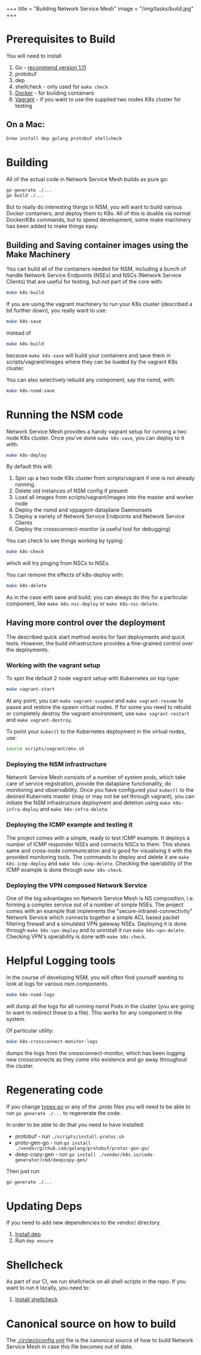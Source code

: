 +++
title = "Building Network Service Mesh"
image = "/img/tasks/build.jpg"
+++

# Prerequisites to Build

You will need to install

1. Go - [recommend version 1.11](https://golang.org/dl/)
2. protobuf
3. dep
4. shellcheck - only used for `make check`
5. [Docker](https://docs.docker.com/install/) - for building containers
6. [Vagrant](https://www.vagrantup.com/docs/installation/) - if you want to use the supplied two nodes K8s cluster for testing


## On a Mac:

```bash
brew install dep golang protobuf shellcheck
```

# Building

All of the actual code in Network Service Mesh builds as pure go:

```bash
go generate ./...
go build ./...
```

But to really do interesting things in NSM, you will want to build various Docker containers, and deploy them to K8s.
All of this is doable via normal Docker/K8s commands, but to speed development, some make machinery has been added to make things easy.

## Building and Saving container images using the Make Machinery

You can build all of the containers needed for NSM, including a bunch of handle Network Service Endpoints (NSEs) and NSCs (Network Service Clients) that are useful for testing, but not part of the core with:

```bash
make k8s-build
```

If you are using the vagrant machinery to run your K8s cluster (described a bit further down), you really want to use:

```bash
make k8s-save
```

instead of 

```bash
make k8s-build
```

because `make k8s-save` will build your containers and save them in scripts/vagrant/images where they can be loaded by the vagrant K8s cluster.

You can also selectively rebuild any component, say the nsmd, with:

```bash
make k8s-nsmd-save
```

# Running the NSM code

Network Service Mesh provides a handy vagrant setup for running a two node K8s cluster.  Once you've done `make k8s-save`, you can deploy to it with:

```bash
make k8s-deploy
```

By default this will:
1. Spin up a two node K8s cluster from scripts/vagrant if one is not already running.
2. Delete old instances of NSM config if present
3. Load all images from scripts/vagrant/images into the master and worker node
2. Deploy the nsmd and vppagent-dataplane Daemonsets
3. Deploy a variety of Network Service Endpoints and Network Service Clients
4. Deploy the crossconnect-monitor (a useful tool for debugging)

You can check to see things working by typing:

```bash
make k8s-check
```

which will try pinging from NSCs to NSEs.

You can remove the effects of k8s-deploy with:

```bash
make k8s-delete
```

As in the case with save and build, you can always do this for a particular component, like `make k8s-nsc-deploy` or `make k8s-nsc-delete`.

## Having more control over the deployment

The described quick start method works for fast deployments and quick tests. However, the build infrastructure provides a fine-grained control over the deployments.

### Working with the vagrant setup

To spin the default 2 node vagrant setup with Kubernetes on top type:

```bash
make vagrant-start
```

At any point, you can `make vagrant-suspend` and `make vagrant-resume` to pause and restore the spawn virtual nodes. If for some you need to rebuild or completely destroy the vagrant environment, use `make vagrant-restart` and `make vagrant-destroy`.

To point your `kubectl` to the Kubernetes deployment in the virtual nodes, use:

```bash
source scripts/vagrant/env.sh
```

### Deploying the NSM infrastructure

Network Service Mesh consists of a number of system pods, which take care of service registration, provide the dataplane functionality, do monitoring and observability. Once you have configured your `kubectl` to the desired Kubernets master (may or may not be set through vagrant), you can initiate the NSM infrastructure deployment and deletion using `make k8s-infra-deploy` and `make k8s-infra-delete`.

### Deploying the ICMP example and testing it

The project comes with a simple, ready to test ICMP example. It deploys a number of ICMP responder NSEs and connects NSCs to them. This shows same and cross-node communication and is good for visualising it with the provided monitoring tools.
The commands to deploy and delete it are `make k8s-icmp-deploy` and `make k8s-icmp-delete`. Checking the operability of the ICMP example is done through `make k8s-check`.

### Deploying the VPN composed Network Service

One of the big advantages on Network Service Mesh is NS composition, i.e. forming a complex service out of a number of simple NSEs. The project comes with an example that implements the "secure-intranet-connectivity" Network Service which connects together a simple ACL based packet filtering firewall and a simulated VPN gateway NSEs. Deploying it is done through `make k8s-vpn-deploy` and to uninstall it run `make k8s-vpn-delete`. Checking VPN's operability is done with `make k8s-check`.


# Helpful Logging tools

In the course of developing NSM, you will often find yourself wanting to look at logs for various nsm components.

```bash
make k8s-nsmd-logs
```

will dump all the logs for all running nsmd Pods in the cluster (you are going to want to redirect these to a file).
This works for any component in the system.

Of particular utility:

```bash
make k8s-crossconnect-monitor-logs
```

dumps the logs from the crossconnect-monitor, which has been logging new crossconnects as they come into existence and go away throughout
the cluster.

# Regenerating code
If you change [types.go](https://github.com/networkservicemesh/networkservicemesh/blob/master/k8s/pkg/apis/networkservice/v1/types.go) or any of the .proto files you will need to be able to run `go generate ./...` to regenerate the code.

In order to be able to do that you need to have installed:

* protobuf - run `./scripts/install-protoc.sh`
* proto-gen-go - run `go install ./vendor/github.com/golang/protobuf/protoc-gen-go/`
* deep-copy-gen - run `go install ./vendor/k8s.io/code-generator/cmd/deepcopy-gen/`

Then just run:

```bash
go generate ./...
```

# Updating Deps

If you need to add new dependencies to the vendor/ directory.
1.  [Install dep](https://golang.github.io/dep/docs/installation.html)
2.  Run `dep ensure`

# Shellcheck
As part of our CI, we run shellcheck on all shell scripts in the repo.
If you want to run it locally, you need to:

1. [Install shellcheck](https://github.com/koalaman/shellcheck#installing)

# Canonical source on how to build

The [.circleci/config.yml](https://github.com/networkservicemesh/networkservicemesh/blob/master/.circleci/config.yml) file is the canonical source of how to build Network Service Mesh in case this file becomes out of date.
